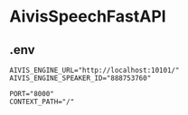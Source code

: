 # AivisSpeechFastAPI

## .env

```.env
AIVIS_ENGINE_URL="http://localhost:10101/"
AIVIS_ENGINE_SPEAKER_ID="888753760"

PORT="8000"
CONTEXT_PATH="/"

```
